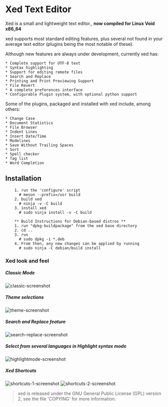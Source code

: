 # Xed Text Editor

Xed is a small and lightweight text editor., <b>now compiled for Linux Void x86_64</b>

xed supports most standard editing features, plus several not found in your
average text editor (plugins being the most notable of these).

Although new features are always under development, currently xed has:

    * Complete support for UTF-8 text
    * Syntax highlighting
    * Support for editing remote files
    * Search and Replace
    * Printing and Print Previewing Support
    * File Revert
    * A complete preferences interface
    * Configurable Plugin system, with optional python support

Some of the plugins, packaged and installed with xed include, among others:

    * Change Case
    * Document Statistics
    * File Browser
    * Indent Lines
    * Insert Date/Time
    * Modelines
    * Save Without Trailing Spaces
    * Sort
    * Spell checker
    * Tag list
    * Word Completion


## Installation

```
    1. run the 'configure' script
      # meson --prefix=/usr build
    2. build xed
      # ninja -v -C build
    3. install xed
      # sudo ninja install -v -C build

    ** Build Instructions for Debian-based distros **
    1. run "dpkg-buildpackage" from the xed base directory
    2. cd ..
    3. run 
      # sudo dpkg -i *.deb
    4. From then, any new changes can be applied by running
      # sudo ninja -C debian/build install 
```

### Xed look and feel

##### Classic Mode
![classic-screenshot](https://github.com/linuxmint/xed/raw/master/screencaptures/classic_screencapture.png?raw=true)

##### Theme selections
![theme-screenshot](https://github.com/linuxmint/xed/raw/master/screencaptures/theme_screencapture.png?raw=true)

##### Search and Replace feature
![search-replace-screenshot](https://github.com/linuxmint/xed/raw/master/screencaptures/search_replace_screencapture.png?raw=true)

##### Select from several languages in Highlight syntax mode
![highlightmode-screenshot](https://github.com/linuxmint/xed/raw/master/screencaptures/highlightmode_screencapture.png?raw=true)

##### Xed Shortcuts
![shortcuts-1-screenshot](https://github.com/linuxmint/xed/raw/master/screencaptures/shortcuts_1_screencapture.png?raw=true)
![shortcuts-2-screenshot](https://github.com/linuxmint/xed/raw/master/screencaptures/shortcuts_2_screencapture.png?raw=true)



> xed is released under the GNU General Public License (GPL) version 2, see
> the file 'COPYING' for more information.
